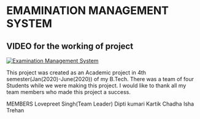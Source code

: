 # EMAMINATION MANAGEMENT SYSTEM

## VIDEO for the working of project
[![Examination Management System](https://i9.ytimg.com/vi/Yw3-0Thv9FU/mq1.jpg?sqp=CLy5r4UG&rs=AOn4CLCjCPGc41nMrbY4yLKhqzoNi7vo3A)](https://www.youtube.com/embed/Yw3-0Thv9FU "Examination Management System")




This project was created as an Academic project in 4th semester(Jan(2020)-June(2020)) of my B.Tech.
There was a team of four Students while we were making this project.
I would like to thank all my team members who made this project a success.

MEMBERS
Lovepreet Singh(Team Leader)
Dipti kumari
Kartik Chadha
Isha Trehan
